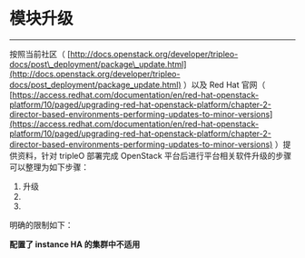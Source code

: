 # 模块升级

---

按照当前社区（ [http://docs.openstack.org/developer/tripleo-docs/post\_deployment/package\_update.html](http://docs.openstack.org/developer/tripleo-docs/post_deployment/package_update.html) ）以及 Red Hat 官网（ [https://access.redhat.com/documentation/en/red-hat-openstack-platform/10/paged/upgrading-red-hat-openstack-platform/chapter-2-director-based-environments-performing-updates-to-minor-versions](https://access.redhat.com/documentation/en/red-hat-openstack-platform/10/paged/upgrading-red-hat-openstack-platform/chapter-2-director-based-environments-performing-updates-to-minor-versions) ）提供资料，针对 tripleO 部署完成 OpenStack 平台后进行平台相关软件升级的步骤可以整理为如下步骤：

1. 升级
2.  
3. 

明确的限制如下：

**配置了 instance HA 的集群中不适用**

